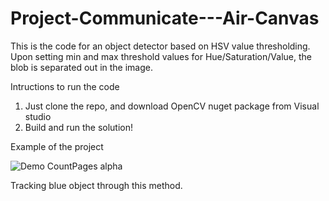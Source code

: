 # Project-Communicate---Air-Canvas

This is the code for an object detector based on HSV value thresholding.
Upon setting min and max threshold values for Hue/Saturation/Value, the blob is separated out in the image.

Intructions to run the code
1) Just clone the repo, and download OpenCV nuget package from Visual studio
2) Build and run the solution!

Example of the project

![Demo CountPages alpha](https://j.gifs.com/OyqzzL.gif)


Tracking blue object through this method.
